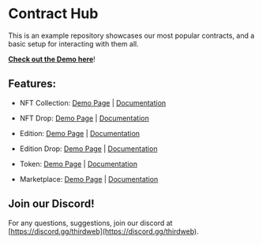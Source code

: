 # Contract Hub

This is an example repository showcases our most popular contracts, and a basic setup for interacting with them all.

**[Check out the Demo here](contract-hub.vercel.app)**!

## Features:

- NFT Collection: [Demo Page](https://contract-hub.vercel.app/nft-collection) | [Documentation](https://portal.thirdweb.com/contracts/nft-collection)

- NFT Drop: [Demo Page](https://contract-hub.vercel.app/nft-drop) | [Documentation](https://portal.thirdweb.com/contracts/nft-drop)

- Edition: [Demo Page](https://contract-hub.vercel.app/edition) | [Documentation](https://portal.thirdweb.com/contracts/edition)

- Edition Drop: [Demo Page](https://contract-hub.vercel.app/edition-drop) | [Documentation](https://portal.thirdweb.com/contracts/edition-drop)

- Token: [Demo Page](https://contract-hub.vercel.app/token) | [Documentation](https://portal.thirdweb.com/contracts/token)

- Marketplace: [Demo Page](https://contract-hub.vercel.app/marketplace) | [Documentation](https://portal.thirdweb.com/contracts/marketplace)

## Join our Discord!

For any questions, suggestions, join our discord at [https://discord.gg/thirdweb](https://discord.gg/thirdweb).
